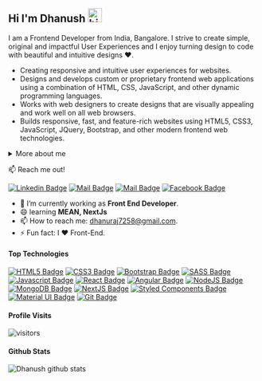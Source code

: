 ## Hi I'm Dhanush <img src="https://user-images.githubusercontent.com/1303154/88677602-1635ba80-d120-11ea-84d8-d263ba5fc3c0.gif" width="28px" alt="hi">

I am a Frontend Developer from India, Bangalore. I strive to create simple, original and impactful User Experiences and I enjoy turning design to code with beautiful and intuitive designs ❤️.

- Creating responsive and intuitive user experiences for websites.
- Designs and develops custom or proprietary frontend web applications using a combination of HTML, CSS, JavaScript, and other dynamic programming languages.
- Works with web designers to create designs that are visually appealing and work well on all web browsers.
- Builds responsive, fast, and feature-rich websites using HTML5, CSS3, JavaScript, JQuery, Bootstrap, and other modern frontend web technologies.

<details>
<summary>
  More about me
</summary>
  
My job is to build website and android app so that it is functional and user-friendly but at the same time attractive and responsive. Moreover, I add personal touch to your project and make sure that is easy to use. My aim is to bring across your message and identity in the most creative way. I created web design, android app and wordpress websites for many clients. 



</details>

:mailbox: Reach me out!

[![Linkedin Badge](https://img.shields.io/badge/-dhanush72-0e76a8?style=flat&labelColor=0e76a8&logo=linkedin&logoColor=white)](https://www.linkedin.com/in/dhanush72/) [![Mail Badge](https://img.shields.io/badge/-@dhanush72-e84393?style=flat&labelColor=e84393&logo=instagram&logoColor=white)](https://instagram.com/dha_nush_72) [![Mail Badge](https://img.shields.io/badge/-dhanush-c0392b?style=flat&labelColor=c0392b&logo=gmail&logoColor=white)](mailto:dhanuraj7258@gmail.com) [![Facebook Badge](https://img.shields.io/badge/-dhanush72-3b5998?style=flat&labelColor=3b5998&logo=facebook&logoColor=white)](https://www.facebook.com/dhanush72/)


<!-- TODO: Add last video link -->

- 🔭 I’m currently working as **Front End Developer**.
- 😄 learning **MEAN, NextJs**
- 📫 How to reach me: dhanuraj7258@gmail.com.
- ⚡ Fun fact: I ❤️ Front-End.

#### Top Technologies

<!-- TODO: Make technologies links takes you to repositories -->
[![HTML5 Badge](https://img.shields.io/badge/-HTML5-E34F26?style=for-the-badge&labelColor=black&logo=html5&logoColor=E34F26)](#)
[![CSS3 Badge](https://img.shields.io/badge/-CSS3-1572B6?style=for-the-badge&labelColor=black&logo=css3&logoColor=1572B6)](#)
[![Bootstrap Badge](https://img.shields.io/badge/-Bootstrap-553C7B?style=for-the-badge&labelColor=black&logo=bootstrap&logoColor=553C7B)](#)
[![SASS Badge](https://img.shields.io/badge/-SASS-CD6799?style=for-the-badge&labelColor=black&logo=sass&logoColor=CD6799)](#)
[![Javascript Badge](https://img.shields.io/badge/-Javascript-F0DB4F?style=for-the-badge&labelColor=black&logo=javascript&logoColor=F0DB4F)](#)
[![React Badge](https://img.shields.io/badge/-React-61DBFB?style=for-the-badge&labelColor=black&logo=react&logoColor=61DBFB)](#)
[![Angular Badge](https://img.shields.io/badge/-Angular-B52E31?style=for-the-badge&labelColor=black&logo=angular&logoColor=B52E31)](#)
[![NodeJS Badge](https://img.shields.io/badge/-NodeJS-3C873A?style=for-the-badge&labelColor=303030&logo=node&logoColor=68A063)](#)
[![MongoDB Badge](https://img.shields.io/badge/-MongoDB-4DB33D?style=for-the-badge&labelColor=303030&logo=mongodb&logoColor=3FA037)](#)
[![NextJS Badge](https://img.shields.io/badge/-NextJS-1E272E?style=for-the-badge&labelColor=000000&logo=Next.js&logoColor=FFFFFF)](#) 
[![Styled Components Badge](https://img.shields.io/badge/-Styled-DB7093?style=for-the-badge&labelColor=black&logo=styled-components&logoColor=FFFFFF)](#)
[![Material UI Badge](https://img.shields.io/badge/-MaterialUI-0081CB?style=for-the-badge&labelColor=black&logo=material-ui&logoColor=00B0FF)](#) 
[![Git Badge](https://img.shields.io/badge/-Git-F1502F?style=for-the-badge&labelColor=black&logo=git&logoColor=F1502F)](#)


#### Profile Visits

![visitors](https://visitor-badge.glitch.me/badge?page_id=dhanush72.dhanush72)

#### Github Stats

![Dhanush github stats](https://github-readme-stats.vercel.app/api?username=dhanush72&count_private=true&hide=contribs,prs)


